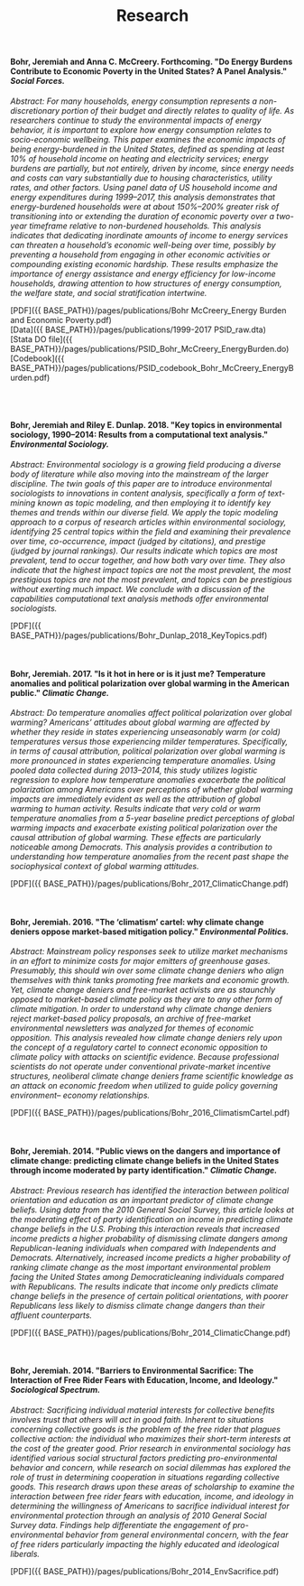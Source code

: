 ﻿---
layout: page
title: Research
description: Jeremiah Bohr's research
---

<!-- Global site tag (gtag.js) - Google Analytics -->
<script async src="https://www.googletagmanager.com/gtag/js?id=UA-127467072-1"></script>
<script>
  window.dataLayer = window.dataLayer || [];
  function gtag(){dataLayer.push(arguments);}
  gtag('js', new Date());

  gtag('config', 'UA-127467072-1');
</script>


#### Bohr, Jeremiah and Anna C. McCreery. Forthcoming. "Do Energy Burdens Contribute to Economic Poverty in the United States? A Panel Analysis." *Social Forces.*
*Abstract: For many households, energy consumption represents a non-discretionary portion of their budget and directly relates to quality of life. As researchers continue to study the environmental impacts of energy behavior, it is important to explore how energy consumption relates to socio-economic wellbeing. This paper examines the economic impacts of being energy-burdened in the United States, defined as spending at least 10% of household income on heating and electricity services; energy burdens are partially, but not entirely, driven by income, since energy needs and costs can vary substantially due to housing characteristics, utility rates, and other factors. Using panel data of US household income and energy expenditures during 1999–2017, this analysis demonstrates that energy-burdened households were at about 150%–200% greater risk of transitioning into or extending the duration of economic poverty over a
two-year timeframe relative to non-burdened households. This analysis indicates that dedicating inordinate amounts of income to energy services can threaten a household’s economic well-being over time, possibly by preventing a household from engaging in other economic activities or compounding existing economic hardship. These results emphasize the importance of energy assistance and energy efficiency for low-income households, drawing attention to how structures of energy consumption, the welfare state, and social stratification intertwine.*

[PDF]({{ BASE_PATH}}/pages/publications/Bohr McCreery_Energy Burden and Economic Poverty.pdf)
<br />
[Data]({{ BASE_PATH}}/pages/publications/1999-2017 PSID_raw.dta)
<br />
[Stata DO file]({{ BASE_PATH}}/pages/publications/PSID_Bohr_McCreery_EnergyBurden.do)
<br />
[Codebook]({{ BASE_PATH}}/pages/publications/PSID_codebook_Bohr_McCreery_EnergyBurden.pdf)

<br />
<br />


#### Bohr, Jeremiah and Riley E. Dunlap. 2018. "Key topics in environmental sociology, 1990–2014: Results from a computational text analysis."  *Environmental Sociology.*
*Abstract: Environmental sociology is a growing field producing a diverse body of literature while also moving into the mainstream of the larger discipline. The twin goals of this paper are to introduce environmental sociologists to innovations in content analysis, specifically a form of text-mining known as topic modeling, and then employing it to identify key themes and trends within our diverse field. We apply the topic modeling approach to a corpus of research articles within environmental sociology, identifying 25 central topics within the field and examining their prevalence over time, co-occurrence, impact (judged by citations), and prestige (judged by journal rankings). Our results indicate which topics are most prevalent, tend to occur together, and how both vary over time. They also indicate that the highest impact topics are not the most prevalent, the most prestigious topics are not the most prevalent, and topics can be prestigious without exerting much impact. We conclude with a discussion of the capabilities computational text analysis methods offer environmental sociologists.*

[PDF]({{ BASE_PATH}}/pages/publications/Bohr_Dunlap_2018_KeyTopics.pdf)

<br />


#### Bohr, Jeremiah. 2017. "Is it hot in here or is it just me? Temperature anomalies and political polarization over global warming in the American public."  *Climatic Change.*
*Abstract: Do temperature anomalies affect political polarization over global warming? Americans’ attitudes about global warming are affected by whether they reside in states experiencing unseasonably warm (or cold) temperatures versus those experiencing milder temperatures. Specifically, in terms of causal attribution, political polarization over global warming is more pronounced in states experiencing temperature anomalies. Using pooled data collected during 2013–2014, this study utilizes logistic regression to explore how temperature anomalies exacerbate the political polarization among Americans over perceptions of whether global warming impacts are immediately evident as well as the attribution of global warming to human activity. Results indicate that very cold or warm temperature anomalies from a 5-year baseline predict perceptions of global warming impacts and exacerbate existing political polarization over the causal attribution of global warming. These effects are particularly noticeable among Democrats. This analysis provides a contribution to understanding how temperature anomalies from the recent past shape the sociophysical context of global warming attitudes.*

[PDF]({{ BASE_PATH}}/pages/publications/Bohr_2017_ClimaticChange.pdf)

<br />
    

#### Bohr, Jeremiah. 2016. "The ‘climatism’ cartel: why climate change deniers oppose market-based mitigation policy."  *Environmental Politics.*
*Abstract: Mainstream policy responses seek to utilize market mechanisms in an effort to
minimize costs for major emitters of greenhouse gases. Presumably, this
should win over some climate change deniers who align themselves with
think tanks promoting free markets and economic growth. Yet, climate change
deniers and free-market activists are as staunchly opposed to market-based
climate policy as they are to any other form of climate mitigation. In order to
understand why climate change deniers reject market-based policy proposals,
an archive of free-market environmental newsletters was analyzed for themes
of economic opposition. This analysis revealed how climate change deniers
rely upon the concept of a regulatory cartel to connect economic opposition
to climate policy with attacks on scientific evidence. Because professional
scientists do not operate under conventional private-market incentive structures,
neoliberal climate change deniers frame scientific knowledge as an
attack on economic freedom when utilized to guide policy governing environment–
economy relationships.*

[PDF]({{ BASE_PATH}}/pages/publications/Bohr_2016_ClimatismCartel.pdf)

<br />


#### Bohr, Jeremiah. 2014. "Public views on the dangers and importance of climate change: predicting climate change beliefs in the United States through income moderated by party identification." *Climatic Change.*
*Abstract: Previous research has identified the interaction between political orientation and education as an important predictor of climate change beliefs. Using data from the 2010
General Social Survey, this article looks at the moderating effect of party identification on income in predicting climate change beliefs in the U.S. Probing this interaction reveals that increased income predicts a higher probability of dismissing climate dangers among Republican-leaning individuals when compared with Independents and Democrats. Alternatively, increased income predicts a higher probability of ranking climate change as the most important environmental problem facing the United States among Democraticleaning
individuals compared with Republicans. The results indicate that income only predicts climate change beliefs in the presence of certain political orientations, with poorer Republicans
less likely to dismiss climate change dangers than their affluent counterparts.*

[PDF]({{ BASE_PATH}}/pages/publications/Bohr_2014_ClimaticChange.pdf)

<br />


#### Bohr, Jeremiah. 2014. "Barriers to Environmental Sacrifice: The Interaction of Free Rider Fears with Education, Income, and Ideology." *Sociological Spectrum.*
*Abstract: Sacrificing individual material interests for collective benefits involves trust that others will act in good faith. Inherent to situations concerning collective goods is the problem of the free rider that plagues collective action: the individual who maximizes their short-term interests at the cost of the greater good. Prior research in environmental sociology has identified various social structural factors predicting pro-environmental behavior and concern, while research on social dilemmas has explored the role of trust in determining cooperation in situations regarding collective goods. This research draws upon these areas of scholarship to examine the interaction between free rider fears with education, income, and ideology in determining the willingness of Americans to sacrifice individual interest for environmental protection through an analysis of 2010 General Social Survey data. Findings help differentiate the engagement of pro-environmental behavior from general environmental concern, with the fear of free riders particularly impacting the highly educated and ideological liberals.*

[PDF]({{ BASE_PATH}}/pages/publications/Bohr_2014_EnvSacrifice.pdf)

<br />

<!-- Note: this is how to write a comment in HTML. Everything in here won't show up on your webpage.-->

<!--
To increase the size of the title, use fewer # in front of the paper title.
To decrease the size of the title, use more #. 
To remove the italics, remove the * before and after the description
To remove the underline from the title, remove the <u> tags (<u> and </u>)
-->